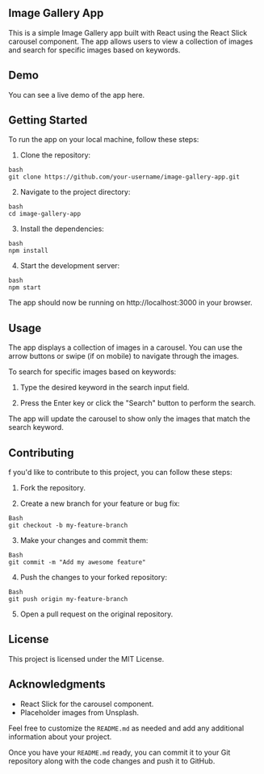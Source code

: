 ## Image Gallery App

This is a simple Image Gallery app built with React using the React Slick carousel component. The app allows users to view a collection of images and search for specific images based on keywords.

## Demo

You can see a live demo of the app here.

## Getting Started

To run the app on your local machine, follow these steps:

1. Clone the repository:

```
bash
git clone https://github.com/your-username/image-gallery-app.git
```

2. Navigate to the project directory:

```
bash
cd image-gallery-app
```

3. Install the dependencies:

```
bash
npm install
```

4. Start the development server:

```
bash
npm start
```

The app should now be running on http://localhost:3000 in your browser.

## Usage

The app displays a collection of images in a carousel. You can use the arrow buttons or swipe (if on mobile) to navigate through the images.

To search for specific images based on keywords:

1. Type the desired keyword in the search input field.

2. Press the Enter key or click the "Search" button to perform the search.

The app will update the carousel to show only the images that match the search keyword.

## Contributing

f you'd like to contribute to this project, you can follow these steps:

1. Fork the repository.

2. Create a new branch for your feature or bug fix:

```
Bash
git checkout -b my-feature-branch
```

3. Make your changes and commit them:

```
Bash
git commit -m "Add my awesome feature"
```

4. Push the changes to your forked repository:

```
Bash
git push origin my-feature-branch
```

5. Open a pull request on the original repository.

## License

This project is licensed under the MIT License.

## Acknowledgments

- React Slick for the carousel component.
- Placeholder images from Unsplash.

Feel free to customize the `README.md` as needed and add any additional information about your project.

Once you have your `README.md` ready, you can commit it to your Git repository along with the code changes and push it to GitHub.
